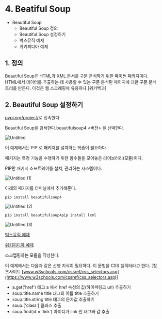 # 4. Beatiful Soup
- Beautiful Soup
    - Beautiful Soup 정의
    - Beautiful Soup 설정하기
    - 벅스뮤직 예제
    - 위키피디아 예제


## 1. 정의

Beautiful Soup은 HTML과 XML 문서를 구문 분석하기 위한 파이썬 패키지이다. HTML에서 데이터를 추출하는 데 사용할 수 있는 구문 분석된 페이지에 대한 구문 분석 트리를 만든다. 이것은 웹 스크래핑에 유용하다.[위키백과]

## 2. Beautiful Soup 설정하기

[pypi.org/project/](https://pypi.org/)로 접속한다.

Beautiful Soup을 검색한다.beautifulsoup4 <버전> 을 선택한다.

![Untitled](https://user-images.githubusercontent.com/58289110/117743190-467abf80-b241-11eb-9435-b3c0b141242b.png)

이 예제에서는 PIP 로 패키지를 설치하는 학습이 필요하다.

패키지는 특정 기능을 수행하기 위한 함수들을 모아놓은 라이브러리(모듈)이다.

PIP란 패키지 소프트웨어를 설치, 관리하는 시스템이다.

![Untitled (1)](https://user-images.githubusercontent.com/58289110/117743193-47abec80-b241-11eb-988f-0737603e9d23.png)

아래의 패키지를 터미널에서 추가해준다.

```jsx
pip install beautifulsoup4
```

![Untitled (2)](https://user-images.githubusercontent.com/58289110/117743196-48448300-b241-11eb-8931-b32672923006.png)

```jsx
pip install beautifulsoup4pip install lxml
```

![Untitled (3)](https://user-images.githubusercontent.com/58289110/117743197-48dd1980-b241-11eb-8fb2-8049a24f95cd.png)

[벅스뮤직 예제](https://music.bugs.co.kr/chart/track/realtime/total?chartdate=20181124&charthour=10music.bugs.co.kr/chart/track/day/total?chartdate=20210505)

[위키피디아 예제](http://dh.aks.ac.kr/Encyves/wiki/index.php/%EC%A1%B0%EC%84%A0_%EC%84%B8%EC%A2%85)

스크랩핑하는 모듈을 작성한다.

이 예제에서는 다음과 같은 선행 지식이 필요하다. 이 문법을 CSS 셀렉터라고 한다. [참조사이트 [www.w3schools.com/cssref/css_selectors.asp](https://www.w3schools.com/cssref/css_selectors.asp)]

- a.get('href') 태그 a 에서 href 속성의 값(하이퍼링크 url) 추출하기
- soup.title.name title 태그의 이름 title 추출하기
- soup.title.string title 태그의 문자값 추출하기
- soup.['class'] 클래스 추출
- soup.find(id = 'link') 아이디가 link 인 태그와 값 추출
